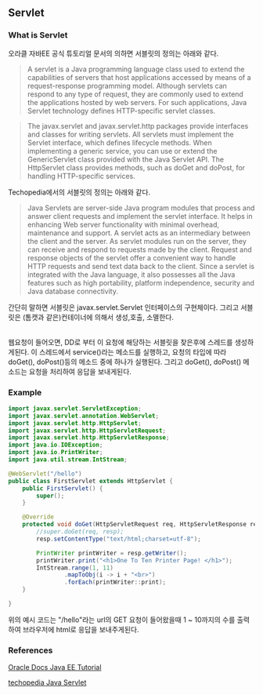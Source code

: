 ## Servlet

### What is Servlet

오라클 자바EE 공식 튜토리얼 문서의 의하면 서블릿의 정의는 아래와 같다.

> A servlet is a Java programming language class used to extend the capabilities of servers that host applications accessed by means of a request-response programming model. Although servlets can respond to any type of request, they are commonly used to extend the applications hosted by web servers. For such applications, Java Servlet technology defines HTTP-specific servlet classes.

> The javax.servlet and javax.servlet.http packages provide interfaces and classes for writing servlets. All servlets must implement the Servlet interface, which defines lifecycle methods. When implementing a generic service, you can use or extend the GenericServlet class provided with the Java Servlet API. The HttpServlet class provides methods, such as doGet and doPost, for handling HTTP-specific services.

Techopedia에서의 서블릿의 정의는 아래와 같다.

> Java Servlets are server-side Java program modules that process and answer client requests and implement the servlet interface. It helps in enhancing Web server functionality with minimal overhead, maintenance and support. A servlet acts as an intermediary between the client and the server. As servlet modules run on the server, they can receive and respond to requests made by the client. Request and response objects of the servlet offer a convenient way to handle HTTP requests and send text data back to the client. Since a servlet is integrated with the Java language, it also possesses all the Java features such as high portability, platform independence, security and Java database connectivity.

간단히 말하면 서블릿은 javax.servlet.Servlet 인터페이스의 구현체이다. 그리고 서블릿은 (톰캣과 같은)컨테이너에 의해서 생성,호출, 소멸한다.

<br> 
웹요청이 들어오면, DD로 부터 이 요청에 해당하는 서블릿을 찾은후에 스레드를 생성하게된다. 이 스레드에서 service()라는 메소드를 실행하고, 요청의 타입에 따라 doGet(), doPost()등의 메소드 중에 하나가 실행된다. 그리고  doGet(), doPost() 메소드는 요청을 처리하여 응답을 보내게된다.

### Example 

```java 
import javax.servlet.ServletException;
import javax.servlet.annotation.WebServlet;
import javax.servlet.http.HttpServlet;
import javax.servlet.http.HttpServletRequest;
import javax.servlet.http.HttpServletResponse;
import java.io.IOException;
import java.io.PrintWriter;
import java.util.stream.IntStream;

@WebServlet("/hello")
public class FirstServlet extends HttpServlet {
    public FirstServlet() {
        super();
    }

    @Override
    protected void doGet(HttpServletRequest req, HttpServletResponse resp) throws ServletException, IOException {
        //super.doGet(req, resp);
        resp.setContentType("text/html;charset=utf-8");

        PrintWriter printWriter = resp.getWriter();
        printWriter.print("<h1>One To Ten Printer Page! </h1>");
        IntStream.range(1, 11)
                .mapToObj(i -> i + "<br>")
                .forEach(printWriter::print);
    }

}
```
위의 예시 코드는 "/hello"라는 url의 GET 요청이 들어왔을때 1 ~ 10까지의 수를 출력하여 브라우저에 html로 응답을 보내주게된다. 

### References

[Oracle Docs Java EE Tutorial](https://docs.oracle.com/javaee/7/tutorial/servlets001.htm#BNAFE)

[techopedia Java Servlet](https://www.techopedia.com/definition/12874/java-servlet)
